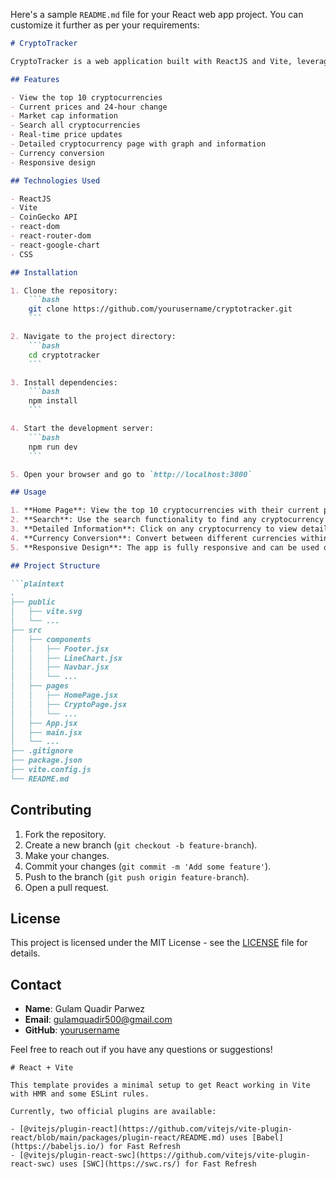 Here's a sample `README.md` file for your React web app project. You can customize it further as per your requirements:

```markdown
# CryptoTracker

CryptoTracker is a web application built with ReactJS and Vite, leveraging the CoinGecko API to provide real-time cryptocurrency data. Users can view the top 10 cryptocurrencies, their current prices, 24-hour changes, and market caps. Additionally, the app offers detailed information, currency conversion, and a responsive design.

## Features

- View the top 10 cryptocurrencies
- Current prices and 24-hour change
- Market cap information
- Search all cryptocurrencies
- Real-time price updates
- Detailed cryptocurrency page with graph and information
- Currency conversion
- Responsive design

## Technologies Used

- ReactJS
- Vite
- CoinGecko API
- react-dom
- react-router-dom
- react-google-chart
- CSS

## Installation

1. Clone the repository:
    ```bash
    git clone https://github.com/yourusername/cryptotracker.git
    ```

2. Navigate to the project directory:
    ```bash
    cd cryptotracker
    ```

3. Install dependencies:
    ```bash
    npm install
    ```

4. Start the development server:
    ```bash
    npm run dev
    ```

5. Open your browser and go to `http://localhost:3000`

## Usage

1. **Home Page**: View the top 10 cryptocurrencies with their current price, 24-hour change, and market cap.
2. **Search**: Use the search functionality to find any cryptocurrency and get real-time prices.
3. **Detailed Information**: Click on any cryptocurrency to view detailed information, including a price graph.
4. **Currency Conversion**: Convert between different currencies within the app.
5. **Responsive Design**: The app is fully responsive and can be used on any device.

## Project Structure

```plaintext
.
├── public
│   ├── vite.svg
│   └── ...
├── src
│   ├── components
│   │   ├── Footer.jsx
│   │   ├── LineChart.jsx
│   │   ├── Navbar.jsx
│   │   └── ...
│   ├── pages
│   │   ├── HomePage.jsx
│   │   ├── CryptoPage.jsx
│   │   └── ...
│   ├── App.jsx
│   ├── main.jsx
│   └── ...
├── .gitignore
├── package.json
├── vite.config.js
└── README.md
```

## Contributing

1. Fork the repository.
2. Create a new branch (`git checkout -b feature-branch`).
3. Make your changes.
4. Commit your changes (`git commit -m 'Add some feature'`).
5. Push to the branch (`git push origin feature-branch`).
6. Open a pull request.

## License

This project is licensed under the MIT License - see the [LICENSE](LICENSE) file for details.

## Contact

- **Name**: Gulam Quadir Parwez
- **Email**: gulamquadir500@gmail.com
- **GitHub**: [yourusername](https://github.com/gulamquadir500)

Feel free to reach out if you have any questions or suggestions!
```
# React + Vite

This template provides a minimal setup to get React working in Vite with HMR and some ESLint rules.

Currently, two official plugins are available:

- [@vitejs/plugin-react](https://github.com/vitejs/vite-plugin-react/blob/main/packages/plugin-react/README.md) uses [Babel](https://babeljs.io/) for Fast Refresh
- [@vitejs/plugin-react-swc](https://github.com/vitejs/vite-plugin-react-swc) uses [SWC](https://swc.rs/) for Fast Refresh
